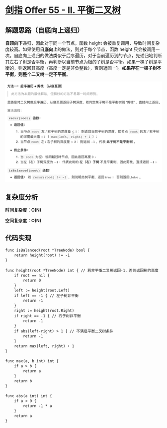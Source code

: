 # [剑指 Offer 55 - II. 平衡二叉树](https://leetcode-cn.com/problems/ping-heng-er-cha-shu-lcof/)

## 解题思路（自底向上递归）

**自顶向下**递归，因此对于同一个节点，函数 height 会被重复调用，导致时间复杂度较高。如果使用**自底向上**的做法，则对于每个节点，函数 height 只会被调用一次。自底向上递归的做法类似于后序遍历，对于当前遍历到的节点，先递归地判断其左右子树是否平衡，再判断以当前节点为根的子树是否平衡。如果一棵子树是平衡的，则返回其高度（高度一定是非负整数），否则返回 −1。**如果存在一棵子树不平衡，则整个二叉树一定不平衡**。

![C0D1AC59-645D-41C2-80FF-88E8670F1514](images/C0D1AC59-645D-41C2-80FF-88E8670F1514.png)

## 复杂度分析

**时间复杂度：O(N)**

**空间复杂度：O(N)** 

## 代码实现

```golang
func isBalanced(root *TreeNode) bool {
	return height(root) != -1
}

func height(root *TreeNode) int { // 若非平衡二叉树返回-1，否则返回树的高度
	if root == nil {
		return 0
	}
	left := height(root.Left)
	if left == -1 { // 左子树非平衡
		return -1
	}
	right := height(root.Right)
	if right == -1 { // 右子树非平衡
		return -1
	}
	if abs(left-right) > 1 { // 不满足平衡二叉树条件
		return -1
	}
	return max(left, right) + 1
}

func max(a, b int) int {
	if a > b {
		return a
	}
	return b
}

func abs(a int) int {
	if a < 0 {
		return -1 * a
	}
	return a
}
```
